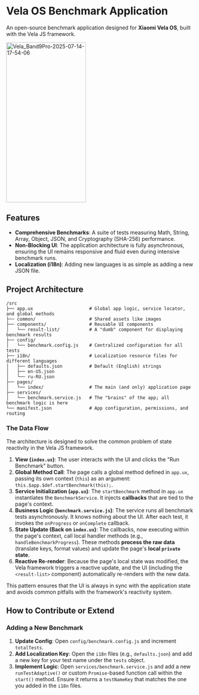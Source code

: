 # Vela OS Benchmark Application

An open-source benchmark application designed for **Xiaomi Vela OS**, built with the Vela JS framework.

<img width="213" height="427" alt="Vela_Band9Pro-2025-07-14-17-54-06" src="https://github.com/user-attachments/assets/3d099020-7ff7-4a0c-9b08-5a605f5407ac" />


## Features

- **Comprehensive Benchmarks**: A suite of tests measuring Math, String, Array, Object, JSON, and Cryptography (SHA-256) performance.
- **Non-Blocking UI**: The application architecture is fully asynchronous, ensuring the UI remains responsive and fluid even during intensive benchmark runs.
- **Localization (i18n)**: Adding new languages is as simple as adding a new JSON file.

## Project Architecture

```
/src
├── app.ux                     # Global app logic, service locator, and global methods
├── common/                    # Shared assets like images
├── components/                # Reusable UI components
│   └── result-list/           # A "dumb" component for displaying benchmark results
├── config/
│   └── benchmark.config.js    # Centralized configuration for all tests
├── i18n/                      # Localization resource files for different languages
│   ├── defaults.json          # Default (English) strings
│   ├── en-US.json
│   └── ru-RU.json
├── pages/
│   └── index/                 # The main (and only) application page
├── services/
│   └── benchmark.service.js   # The "brains" of the app; all benchmark logic is here
└── manifest.json              # App configuration, permissions, and routing
```

### The Data Flow

The architecture is designed to solve the common problem of state reactivity in the Vela JS framework.

1.  **View (`index.ux`)**: The user interacts with the UI and clicks the "Run Benchmark" button.
2.  **Global Method Call**: The page calls a global method defined in `app.ux`, passing its own context (`this`) as an argument: `this.$app.$def.startBenchmark(this);`.
3.  **Service Initialization (`app.ux`)**: The `startBenchmark` method in `app.ux` instantiates the `BenchmarkService`. It injects **callbacks** that are tied to the page's context.
4.  **Business Logic (`benchmark.service.js`)**: The service runs all benchmark tests asynchronously. It knows nothing about the UI. After each test, it invokes the `onProgress` or `onComplete` callback.
5.  **State Update (Back on `index.ux`)**: The callbacks, now executing within the page's context, call local handler methods (e.g., `handleBenchmarkProgress`). These methods **process the raw data** (translate keys, format values) and update the page's **local `private` state**.
6.  **Reactive Re-render**: Because the page's local state was modified, the Vela framework triggers a reactive update, and the UI (including the `<result-list>` component) automatically re-renders with the new data.

This pattern ensures that the UI is always in sync with the application state and avoids common pitfalls with the framework's reactivity system.


## How to Contribute or Extend

### Adding a New Benchmark

1.  **Update Config**: Open `config/benchmark.config.js` and increment `totalTests`.
2.  **Add Localization Key**: Open the `i18n` files (e.g., `defaults.json`) and add a new key for your test name under the `tests` object.
3.  **Implement Logic**: Open `services/benchmark.service.js` and add a new `runTestAdaptive()` or custom `Promise`-based function call within the `start()` method. Ensure it returns a `testNameKey` that matches the one you added in the `i18n` files.
